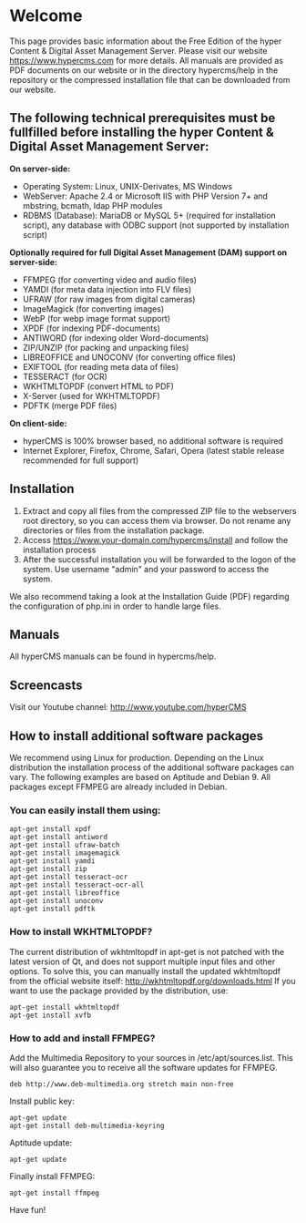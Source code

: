 # Welcome

This page provides basic information about the Free Edition of the hyper Content & Digital Asset Management Server. Please visit our website https://www.hypercms.com for more details.
All manuals are provided as PDF documents on our website or in the directory hypercms/help in the repository or the compressed installation file that can be downloaded from our website.

## The following technical prerequisites must be fullfilled before installing the hyper Content & Digital Asset Management Server:

**On server-side:**

* Operating System: Linux, UNIX-Derivates, MS Windows
* WebServer: Apache 2.4 or Microsoft IIS with PHP Version 7+ and mbstring, bcmath, ldap PHP modules 
* RDBMS (Database): MariaDB or MySQL 5+ (required for installation script), any database with ODBC support (not supported by installation script)

**Optionally required for full Digital Asset Management (DAM) support on server-side:**

* FFMPEG (for converting video and audio files)
* YAMDI (for meta data injection into FLV files)
* UFRAW (for raw images from digital cameras)
* ImageMagick (for converting images)
* WebP (for webp image format support)
* XPDF (for indexing PDF-documents)
* ANTIWORD (for indexing older Word-documents)
* ZIP/UNZIP (for packing and unpacking files)
* LIBREOFFICE and UNOCONV (for converting office files)
* EXIFTOOL (for reading meta data of files)
* TESSERACT (for OCR)
* WKHTMLTOPDF (convert HTML to PDF)
* X-Server (used for WKHTMLTOPDF)
* PDFTK (merge PDF files)

**On client-side:**

* hyperCMS is 100% browser based, no additional software is required
* Internet Explorer, Firefox, Chrome, Safari, Opera (latest stable release recommended for full support) 

## Installation


1. Extract and copy all files from the compressed ZIP file to the webservers root directory, so you can access them via browser. Do not rename any directories or files from the installation package.
2. Access https://www.your-domain.com/hypercms/install and follow the installation process
3. After the successful installation you will be forwarded to the logon of the system. Use username "admin" and your password to access the system.

We also recommend taking a look at the Installation Guide (PDF) regarding the configuration of php.ini in order to handle large files.

## Manuals

All hyperCMS manuals can be found in hypercms/help.

## Screencasts

Visit our Youtube channel: http://www.youtube.com/hyperCMS

## How to install additional software packages

We recommend using Linux for production. Depending on the Linux distribution the installation process of the additional software packages can vary. 
The following examples are based on Aptitude and Debian 9.
All packages except FFMPEG are already included in Debian.

### You can easily install them using: ###
```
apt-get install xpdf
apt-get install antiword
apt-get install ufraw-batch
apt-get install imagemagick
apt-get install yamdi
apt-get install zip
apt-get install tesseract-ocr
apt-get install tesseract-ocr-all
apt-get install libreoffice
apt-get install unoconv
apt-get install pdftk
```

### How to install WKHTMLTOPDF? ###
The current distribution of wkhtmltopdf in apt-get is not patched with the latest version of Qt, and does not support multiple input files and other options. To solve this, you can manually install the updated wkhtmltopdf from the official website itself: http://wkhtmltopdf.org/downloads.html
If you want to use the package provided by the distribution, use:
```
apt-get install wkhtmltopdf
apt-get install xvfb
```

### How to add and install FFMPEG? ###

Add the Multimedia Repository to your sources in /etc/apt/sources.list.
This will also guarantee you to receive all the software updates for FFMPEG.
```
deb http://www.deb-multimedia.org stretch main non-free
```

Install public key:
```
apt-get update
apt-get install deb-multimedia-keyring
```

Aptitude update:
```
apt-get update
```

Finally install FFMPEG:
```
apt-get install ffmpeg
```


Have fun!